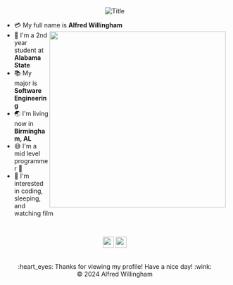 <div align="center">
  <img src="https://readme-typing-svg.herokuapp.com?font=Architects+Daughter&color=%2338C2FF&size=50&center=true&vCenter=true&height=60&width=600&lines=Welcome+to+my+profile!" alt="Title"></img>
</div>

- :credit_card: My full name is **Alfred Willingham** <img src="https://i.pinimg.com/originals/df/1a/ff/df1aff8395678d11b99b575f0e3b19d5.gif" width="400" align="right"/>
- :school: I'm a 2nd year student at **Alabama State**
- :books: My major is **Software Engineering**
- :earth_asia: I'm living now in **Birmingham, AL**
- :sweat_smile: I'm a mid level programmer :penguin:
- :monocle_face: I'm interested in coding, sleeping, and watching film

<br>

<p  align="center">
<img src="https://img.shields.io/badge/Python-3776AB?style=for-the-badge&logo=python&logoColor=white" height="25">
<img src="https://img.shields.io/badge/go-%2300ADD8.svg?style=for-the-badge&logo=go&logoColor=white" height="25">
</p>
<br>

<div align="center">
  :heart_eyes: Thanks for viewing my profile! Have a nice day! :wink: <br/>
  &copy; 2024 Alfred Willingham
</div>
